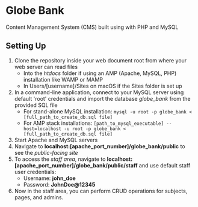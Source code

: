 # Globe Bank
Content Management System (CMS) built using with PHP and MySQL

## Setting Up
1. Clone the repository inside your web document root from where your web server can read files
    * Into the *htdocs* folder if using an AMP (Apache, MySQL, PHP) installation like WAMP or MAMP
    * In Users/[username]/Sites on macOS if the Sites folder is set up
2. In a command-line application, connect to your MySQL server using default 'root' credentials and import the database *globe_bank* from the provided SQL file
    * For stand-alone MySQL installation: `mysql -u root -p globe_bank < [full_path_to_create_db.sql file]`
    * For AMP stack installations: `[path_to_mysql_executable] --host=localhost -u root -p globe_bank < [full_path_to_create_db.sql file]`
3. Start Apache and MySQL servers
4. Navigate to **localhost:[apache_port_number]/globe_bank/public** to see the *public-facing site*
5. To access the *staff area*, navigate to **localhost:[apache_port_number]/globe_bank/public/staff** and use default staff user credentials:
    * Username: **john_doe**
    * Password: **JohnDoe@12345**
6. Now in the staff area, you can perform CRUD operations for subjects, pages, and admins.
